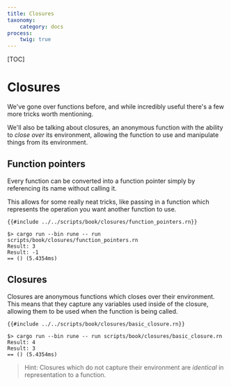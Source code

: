 ```yaml
---
title: Closures
taxonomy:
    category: docs
process:
    twig: true
---
```


[TOC]

# Closures

We've gone over functions before, and while incredibly useful there's a few more
tricks worth mentioning.

We'll also be talking about closures, an anonymous function with the ability to
*close over* its environment, allowing the function to use and manipulate things
from its environment.

## Function pointers

Every function can be converted into a function pointer simply by referencing
its name without calling it.

This allows for some really neat tricks, like passing in a function which
represents the operation you want another function to use.

```rune
{{#include ../../scripts/book/closures/function_pointers.rn}}
```

```text
$> cargo run --bin rune -- run scripts/book/closures/function_pointers.rn
Result: 3
Result: -1
== () (5.4354ms)
```

## Closures

Closures are anonymous functions which closes over their environment.
This means that they capture any variables used inside of the closure, allowing
them to be used when the function is being called.

```rune
{{#include ../../scripts/book/closures/basic_closure.rn}}
```

```text
$> cargo run --bin rune -- run scripts/book/closures/basic_closure.rn
Result: 4
Result: 3
== () (5.4354ms)
```

> Hint: Closures which do not capture their environment are *identical* in
> representation to a function.
